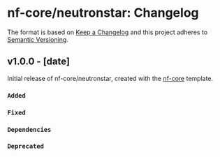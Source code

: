 # nf-core/neutronstar: Changelog

The format is based on [Keep a Changelog](http://keepachangelog.com/en/1.0.0/)
and this project adheres to [Semantic Versioning](http://semver.org/spec/v2.0.0.html).

## v1.0.0 - [date]

Initial release of nf-core/neutronstar, created with the [nf-core](http://nf-co.re/) template.

### `Added`

### `Fixed`

### `Dependencies`

### `Deprecated`
